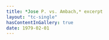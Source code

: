 ```yaml
---
title: *Jose P. vs. Ambach,* excerpt
layout: "tc-single"
hasContentInGallery: true
date: 1979-02-01
---
```

